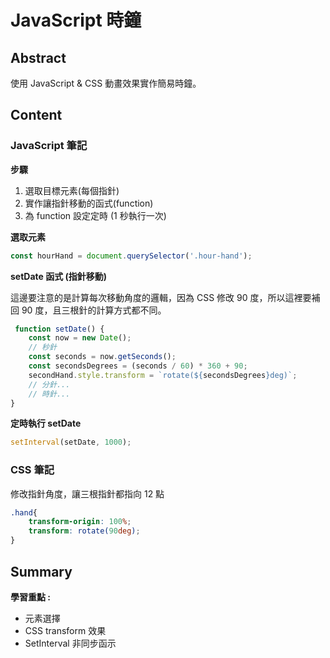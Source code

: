 # JavaScript 時鐘

## Abstract

使用 JavaScript & CSS 動畫效果實作簡易時鐘。

## Content

### JavaScript 筆記

**步驟**

1. 選取目標元素(每個指針)
2. 實作讓指針移動的函式(function)
3. 為 function 設定定時 (1 秒執行一次)

**選取元素**

```JavaScript
const hourHand = document.querySelector('.hour-hand');
```

**setDate 函式 (指針移動)**

這邊要注意的是計算每次移動角度的邏輯，因為 CSS 修改 90 度，所以這裡要補回 90 度，且三根針的計算方式都不同。

```JavaScript
 function setDate() {
    const now = new Date();
    // 秒針
    const seconds = now.getSeconds();
    const secondsDegrees = (seconds / 60) * 360 + 90;
    secondHand.style.transform = `rotate(${secondsDegrees}deg)`;
    // 分針...
    // 時針...
}
```

**定時執行 setDate**

```JavaScript
setInterval(setDate, 1000);
```

### CSS 筆記

修改指針角度，讓三根指針都指向 12 點

```CSS
.hand{
    transform-origin: 100%;
    transform: rotate(90deg);
}

```

## Summary

**學習重點 :**

- 元素選擇
- CSS transform 效果
- SetInterval 非同步函示
